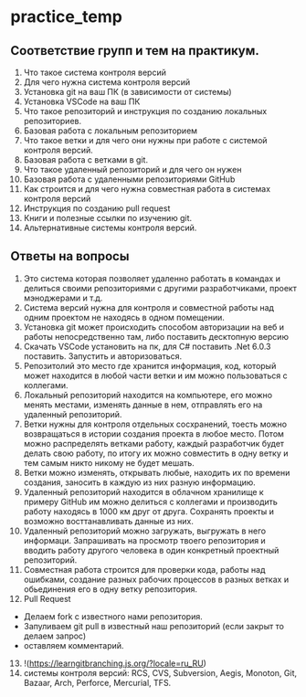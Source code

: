# practice_temp

## Соответствие групп и тем на практикум.

1. Что такое система контроля версий
2. Для чего нужна система контроля версий
3. Установка git на ваш ПК (в зависимости от системы)
4. Установка VSCode на ваш ПК
5. Что такое репозиторий и инструкция по созданию локальных репозиториев.
6. Базовая работа с локальным репозиторием
7. Что такое ветки и для чего они нужны при работе с системой контроля версий.
8. Базовая работа с ветками в git.
9. Что такое удаленный репозиторий и для чего он нужен
10. Базовая работа с удаленными репозиториями GitHub
11. Как строится и для чего нужна совместная работа в системах контроля версий
12. Инструкция по созданию pull request
13. Книги и полезные ссылки по изучению git.
14. Альтернативные системы контроля версий.


## Ответы на вопросы 

1. Это система которая позволяет удаленно работать в командах и делиться своими репозиториями с другими разработчиками, проект мэноджерами и т.д.
2. Система версий нужна для контроля и совместной работы над одним проектом не находясь в одном помещении.
3. Установка git может происходить способом авторизации на веб и работы непосредственно там, либо поставить десктопную версию
4. Скачать VSCode установить на пк, для C# поставить .Net 6.0.3 поставить. Запустить и авторизоваться. 
5. Репозитолий это место где хранится информация, код, который может находится в любой части ветки и им можно пользоваться с коллегами.
6. Локальный репозиторий находится на компьютере, его можно менять местами, изменять данные в нем, отправлять его на удаленный репозиторий. 
7. Ветки нужны для контроля отдельных сосхранений, тоесть можно возвращаться в истории создания проекта в любое место. Потом можно распределять ветками работу, каждый разработчик будет делать свою работу, по итогу их можно совместить в одну ветку и тем самым никто никому не будет мешать. 
8. Ветки можно изменять, открывать любые, находить их по времени создания, заносить в каждую из них разную информацию. 
9. Удаленный репозиторий находится в облачном хранилище к примеру GitHub им можно делиться с коллегами и производить работу находясь в 1000 км друг от друга. Сохранять проекты и возможно восттанавливать данные из них.
10. Удаленный репозиторий можно загружать, выгружать в него информаци. Запрашивать на просмотр твоего репозитория и вводить работу другого человека в один конкретный проектный репозиторий.
11. Совместная работа строится для проверки кода, работы над ошибками, создание разных рабочих процессов в разных ветках и обьединения его в одну ветку репозитория.
12. Pull Request   

* Делаем fork с известного нами репозитория. 
* Запуливаем git pull в известный наш репозиторий (если закрыт то делаем запрос)
* оставляем комментарий.

13. !(https://learngitbranching.js.org/?locale=ru_RU)
14. системы контроля версий: RCS, CVS, Subversion, Aegis, Monoton, Git, Bazaar, Arch, Perforce, Mercurial, TFS.
